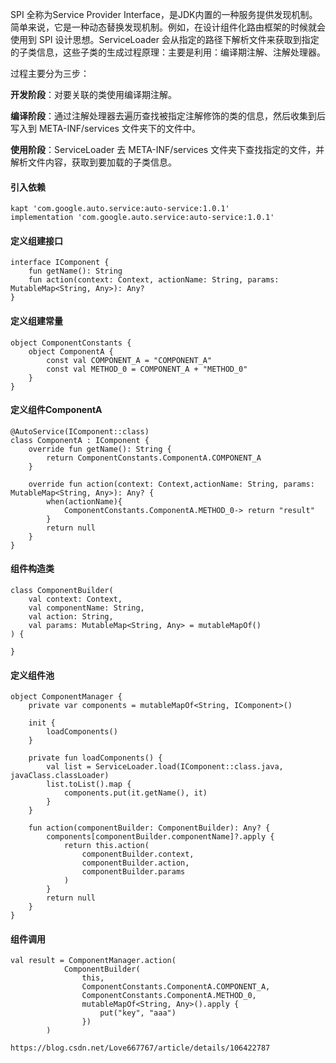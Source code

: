 SPI 全称为Service Provider Interface，是JDK内置的一种服务提供发现机制。简单来说，它是一种动态替换发现机制。例如，在设计组件化路由框架的时候就会使用到 SPI 设计思想。ServiceLoader 会从指定的路径下解析文件来获取到指定的子类信息，这些子类的生成过程原理：主要是利用：编译期注解、注解处理器。

过程主要分为三步：

**开发阶段**：对要关联的类使用编译期注解。

**编译阶段**：通过注解处理器去遍历查找被指定注解修饰的类的信息，然后收集到后写入到 META-INF/services 文件夹下的文件中。

**使用阶段**：ServiceLoader 去 META-INF/services 文件夹下查找指定的文件，并解析文件内容，获取到要加载的子类信息。

####    引入依赖
```
kapt 'com.google.auto.service:auto-service:1.0.1'
implementation 'com.google.auto.service:auto-service:1.0.1'
```

####    定义组建接口
```
interface IComponent {
    fun getName(): String
    fun action(context: Context, actionName: String, params: MutableMap<String, Any>): Any?
}
```

####    定义组建常量
```
object ComponentConstants {
    object ComponentA {
        const val COMPONENT_A = "COMPONENT_A"
        const val METHOD_0 = COMPONENT_A + "METHOD_0"
    }
}
```
####    定义组件ComponentA

```
@AutoService(IComponent::class)
class ComponentA : IComponent {
    override fun getName(): String {
        return ComponentConstants.ComponentA.COMPONENT_A
    }

    override fun action(context: Context,actionName: String, params: MutableMap<String, Any>): Any? {
        when(actionName){
            ComponentConstants.ComponentA.METHOD_0-> return "result"
        }
        return null
    }
}
```

####    组件构造类
```
class ComponentBuilder(
    val context: Context,
    val componentName: String,
    val action: String,
    val params: MutableMap<String, Any> = mutableMapOf()
) {

}
```

####    定义组件池
```
object ComponentManager {
    private var components = mutableMapOf<String, IComponent>()

    init {
        loadComponents()
    }

    private fun loadComponents() {
        val list = ServiceLoader.load(IComponent::class.java, javaClass.classLoader)
        list.toList().map {
            components.put(it.getName(), it)
        }
    }

    fun action(componentBuilder: ComponentBuilder): Any? {
        components[componentBuilder.componentName]?.apply {
            return this.action(
                componentBuilder.context,
                componentBuilder.action,
                componentBuilder.params
            )
        }
        return null
    }
}
```
####    组件调用
```
val result = ComponentManager.action(
            ComponentBuilder(
                this,
                ComponentConstants.ComponentA.COMPONENT_A,
                ComponentConstants.ComponentA.METHOD_0,
                mutableMapOf<String, Any>().apply {
                    put("key", "aaa")
                })
        )
```

```
https://blog.csdn.net/Love667767/article/details/106422787
```


